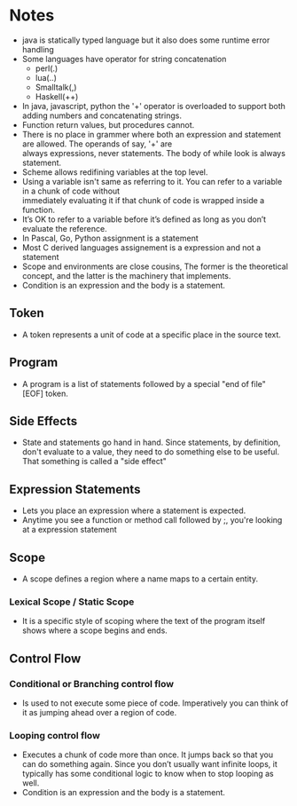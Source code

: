 # Notes
- java is statically typed language but it also does some runtime error handling
- Some languages have operator for string concatenation
  - perl(.)
  - lua(..)
  - Smalltalk(,)
  - Haskell(++)
- In java, javascript, python the '+' operator is overloaded to support both adding numbers and concatenating strings.
- Function return values, but procedures cannot.
- There is no place in grammer where both an expression and statement are allowed. The operands of say, '+' are  
  always expressions, never statements. The body of while look is always statement.
- Scheme allows redifining variables at the top level. 
- Using a variable isn't same as referring to it. You can refer to a variable in a chunk of code without         
  immediately evaluating it if that chunk of code is wrapped inside a function.
- It’s OK to refer to a variable before it’s defined as long as you don’t evaluate the reference.
- In Pascal, Go, Python assignment is a statement
- Most C derived languages assignement is a expression and not a statement
- Scope and environments are close cousins, The former is the theoretical concept, and the latter is the machinery 
  that implements.
- Condition is an expression and the body is a statement.

## Token 
- A token represents a unit of code at a specific place in the source text.

## Program
- A program is a list of statements followed by a special "end of file" [EOF] token.

## Side Effects
- State and statements go hand in hand. Since statements, by definition, don't evaluate to a value, they need to  do something else to be useful. That something is called a "side effect"

## Expression Statements
- Lets you place an expression where a statement is expected.
- Anytime you see a function or method call followed by ;, you're looking at a expression statement

## Scope
- A scope defines a region where a name maps to a certain entity.
### Lexical Scope / Static Scope
- It is a specific style of scoping where the text of the program itself shows where a scope begins and ends.

## Control Flow

### Conditional or Branching control flow
- Is used to not execute some piece of code. Imperatively you can think of it as jumping ahead over a region of code.

### Looping control flow
- Executes a chunk of code more than once. It jumps back so that you can do something again. Since you don’t usually want infinite loops, it typically has some conditional logic to know when to stop looping as well.
- Condition is an expression and the body is a statement.